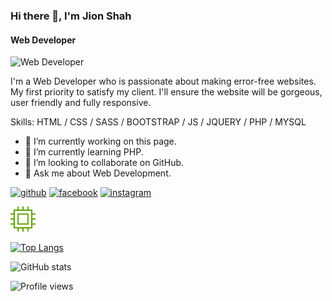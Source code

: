 ### Hi there 👋, I'm Jion Shah
#### Web Developer
![Web Developer](https://scontent-lax3-2.xx.fbcdn.net/v/t39.30808-6/p640x640/241003633_582238686345471_108696422806203959_n.jpg?_nc_cat=103&ccb=1-5&_nc_sid=e3f864&_nc_eui2=AeGJrDLbIUbVG1vDys9rKgg3K_h5Ory_Oasr-Hk6vL85q2M0HsYj3-1lySjQeVtL-RKTQy4hVnyROlM2pMSZCI7b&_nc_ohc=FSxIKKk8aQkAX8lq6kC&_nc_oc=AQkpLJ5Cg3GjR-HS4fzIlFOkspukPUL0UWJ15Q7ATfzaUDLgvot2yYlM5s6BFkFyK8oJJ9xnlQ_wwG4GwTPTY-Id&_nc_ht=scontent-lax3-2.xx&oh=8fc29cf85ea3ebaf1081ff9c38544bfe&oe=61995859)

I'm a Web Developer who is passionate about making error-free websites. My first priority to satisfy my client. I'll ensure the website will be gorgeous, user friendly and fully responsive.

Skills: HTML / CSS / SASS / BOOTSTRAP / JS / JQUERY / PHP / MYSQL

- 🔭 I’m currently working on this page. 
- 🌱 I’m currently learning PHP. 
- 👯 I’m looking to collaborate on GitHub. 
- 💬 Ask me about Web Development. 


[<img src='https://cdn.jsdelivr.net/npm/simple-icons@3.0.1/icons/github.svg' alt='github' height='40'>](https://github.com/https://github.com/jion-shah)  [<img src='https://cdn.jsdelivr.net/npm/simple-icons@3.0.1/icons/facebook.svg' alt='facebook' height='40'>](https://www.facebook.com/https://www.facebook.com/kamruzzaman.Jion/)  [<img src='https://cdn.jsdelivr.net/npm/simple-icons@3.0.1/icons/instagram.svg' alt='instagram' height='40'>](https://www.instagram.com/https://www.instagram.com/kamruzzaman.jion//)  

<a href='https://docs.github.com/en/developers'><img src='https://raw.githubusercontent.com/acervenky/animated-github-badges/master/assets/devbadge.gif' width='40' height='40'></a> 

[![Top Langs](https://github-readme-stats.vercel.app/api/top-langs/?username=https://github.com/jion-shah)](https://github.com/anuraghazra/github-readme-stats)

![GitHub stats](https://github-readme-stats.vercel.app/api?username=https://github.com/jion-shah&show_icons=true)  

![Profile views](https://gpvc.arturio.dev/https://github.com/jion-shah)  
